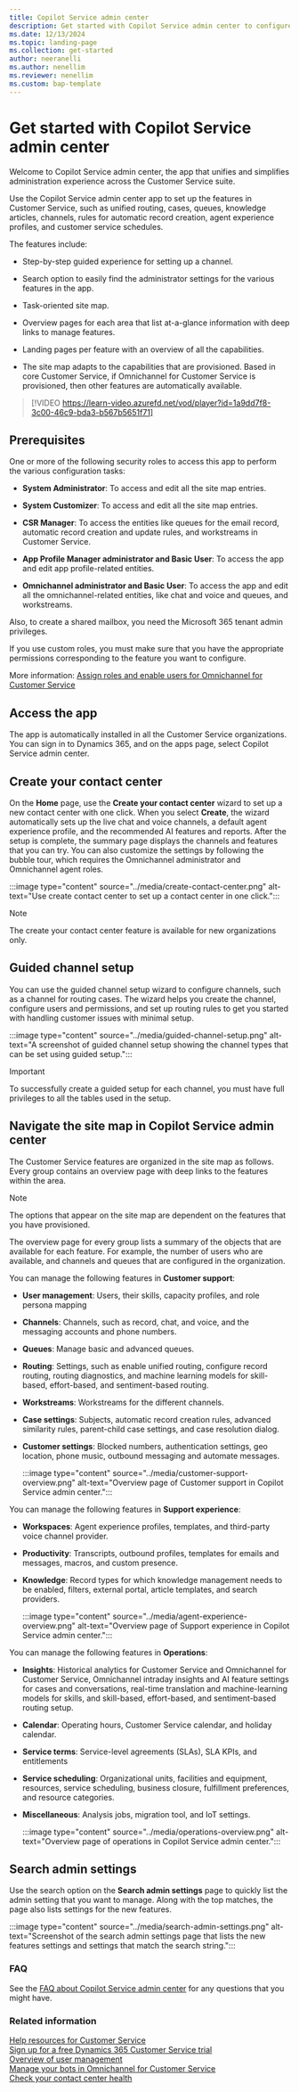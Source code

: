 ```yaml
---
title: Copilot Service admin center
description: Get started with Copilot Service admin center to configure the various features and settings in Customer Service.
ms.date: 12/13/2024
ms.topic: landing-page
ms.collection: get-started
author: neeranelli
ms.author: nenellim
ms.reviewer: nenellim
ms.custom: bap-template
---
```


# Get started with Copilot Service admin center

Welcome to Copilot Service admin center, the app that unifies and simplifies administration experience across the Customer Service suite.

Use the Copilot Service admin center app to set up the features in Customer Service, such as unified routing, cases, queues, knowledge articles, channels, rules for automatic record creation, agent experience profiles, and customer service schedules.

The features include:  

- Step-by-step guided experience for setting up a channel.

- Search option to easily find the administrator settings for the various features in the app.

- Task-oriented site map.

- Overview pages for each area that list at-a-glance information with deep links to manage features.

- Landing pages per feature with an overview of all the capabilities.

- The site map adapts to the capabilities that are provisioned. Based in core Customer Service, if Omnichannel for Customer Service is provisioned, then other features are automatically available.

> [!VIDEO https://learn-video.azurefd.net/vod/player?id=1a9dd7f8-3c00-46c9-bda3-b567b5651f71]

## Prerequisites

One or more of the following security roles to access this app to perform the various configuration tasks:

- **System Administrator**: To access and edit all the site map entries.

- **System Customizer**: To access and edit all the site map entries.

- **CSR Manager**: To access the entities like queues for the email record, automatic record creation and update rules, and workstreams in Customer Service.

- **App Profile Manager administrator and Basic User**: To access the app and edit app profile-related entities.

- **Omnichannel administrator and Basic User**: To access the app and edit all the omnichannel-related entities, like chat and voice and queues, and workstreams.

Also, to create a shared mailbox, you need the Microsoft 365 tenant admin privileges.

If you use custom roles, you must make sure that you have the appropriate permissions corresponding to the feature you want to configure.

More information: [Assign roles and enable users for Omnichannel for Customer Service](add-users-assign-roles.md)

## Access the app

The app is automatically installed in all the Customer Service organizations. You can sign in to Dynamics 365, and on the apps page, select Copilot Service admin center.

## Create your contact center

On the **Home** page, use the **Create your contact center** wizard to set up a new contact center with one click. When you select **Create**, the wizard automatically sets up the live chat and voice channels, a default agent experience profile, and the recommended AI features and reports. After the setup is complete, the summary page displays the channels and features that you can try. You can also customize the settings by following the bubble tour, which requires the Omnichannel administrator and Omnichannel agent roles.

:::image type="content" source="../media/create-contact-center.png" alt-text="Use create contact center to set up a contact center in one click.":::

> [!NOTE]
> The create your contact center feature is available for new organizations only.

## Guided channel setup

You can use the guided channel setup wizard to configure channels, such as a channel for routing cases. The wizard helps you create the channel, configure users and permissions, and set up routing rules to get you started with handling customer issues with minimal setup.

:::image type="content" source="../media/guided-channel-setup.png" alt-text="A screenshot of guided channel setup showing the channel types that can be set using guided setup.":::

> [!IMPORTANT]
> To successfully create a guided setup for each channel, you must have full privileges to all the tables used in the setup.

## Navigate the site map in Copilot Service admin center

The Customer Service features are organized in the site map as follows. Every group contains an overview page with deep links to the features within the area.

> [!NOTE]
> The options that appear on the site map are dependent on the features that you have provisioned.

The overview page for every group lists a summary of the objects that are available for each feature. For example, the number of users who are available, and channels and queues that are configured in the organization.

You can manage the following features in **Customer support**:

- **User management**: Users, their skills, capacity profiles, and role persona mapping
- **Channels**: Channels, such as record, chat, and voice, and the messaging accounts and phone numbers.
- **Queues**: Manage basic and advanced queues.
- **Routing**: Settings, such as enable unified routing, configure record routing, routing diagnostics, and machine learning models for skill-based, effort-based, and sentiment-based routing.
- **Workstreams**: Workstreams for the different channels.
- **Case settings**: Subjects, automatic record creation rules, advanced similarity rules, parent-child case settings, and case resolution dialog.
- **Customer settings**: Blocked numbers, authentication settings, geo location, phone music, outbound messaging and automate messages.

  :::image type="content" source="../media/customer-support-overview.png" alt-text="Overview page of Customer support in Copilot Service admin center.":::

You can manage the following features in **Support experience**:
  
- **Workspaces**: Agent experience profiles, templates, and third-party voice channel provider.
- **Productivity**: Transcripts, outbound profiles, templates for emails and messages, macros, and custom presence.
- **Knowledge**: Record types for which knowledge management needs to be enabled, filters, external portal, article templates, and search providers.

  :::image type="content" source="../media/agent-experience-overview.png" alt-text="Overview page of Support experience in Copilot Service admin center.":::

You can manage the following features in **Operations**:

- **Insights**: Historical analytics for Customer Service and Omnichannel for Customer Service, Omnichannel intraday insights and AI feature settings for cases and conversations, real-time translation and machine-learning models for skills, and skill-based, effort-based, and sentiment-based routing setup.
- **Calendar**: Operating hours, Customer Service calendar, and holiday calendar.
- **Service terms**: Service-level agreements (SLAs), SLA KPIs, and entitlements
- **Service scheduling**: Organizational units, facilities and equipment, resources, service scheduling, business closure, fulfillment preferences, and resource categories.
- **Miscellaneous**: Analysis jobs, migration tool, and IoT settings.

  :::image type="content" source="../media/operations-overview.png" alt-text="Overview page of operations in Copilot Service admin center.":::

## Search admin settings

Use the search option on the **Search admin settings** page to quickly list the admin setting that you want to manage. Along with the top matches, the page also lists settings for the new features.

:::image type="content" source="../media/search-admin-settings.png" alt-text="Screenshot of the search admin settings page that lists the new features settings and settings that match the search string.":::

### FAQ

See the [FAQ about Copilot Service admin center](../administer/faq-customer-service-admin-center.md) for any questions that you might have.

### Related information

[Help resources for Customer Service](../help-hub.md)  
[Sign up for a free Dynamics 365 Customer Service trial](try-customer-service.md)  
[Overview of user management](overview-users.md)  
[Manage your bots in Omnichannel for Customer Service](../administer/manage-your-bots.md)  
[Check your contact center health](../administer/check-contact-center-health.md)  
